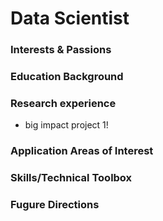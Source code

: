 # Data Scientist

### Interests & Passions
### Education Background


### Research experience 
- big impact project 1!
### Application Areas of Interest
### Skills/Technical Toolbox
### Fugure Directions


